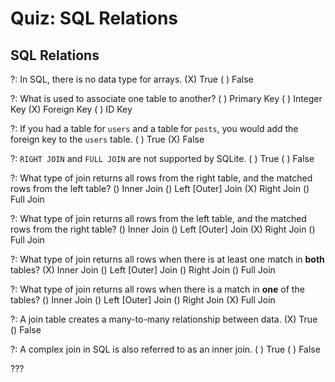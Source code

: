 # Quiz: SQL Relations

## SQL Relations

?: In SQL, there is no data type for arrays.
(X) True ( ) False

?: What is used to associate one table to another?
( ) Primary Key ( ) Integer Key (X) Foreign Key ( ) ID Key

?: If you had a table for `users` and a table for `posts`, you would add the foreign key to the `users` table.
( ) True (X) False

?: `RIGHT JOIN` and `FULL JOIN` are not supported by SQLite.
( ) True ( ) False

?: What type of join returns all rows from the right table, and the matched rows from the left table?
() Inner Join () Left [Outer] Join (X) Right Join () Full Join

?: What type of join returns all rows from the left table, and the matched rows from the right table?
() Inner Join () Left [Outer] Join (X) Right Join () Full Join

?: What type of join returns all rows when there is at least one match in **both** tables?
(X) Inner Join () Left [Outer] Join () Right Join () Full Join

?: What type of join returns all rows when there is a match in **one** of the tables?
() Inner Join () Left [Outer] Join () Right Join (X) Full Join

?: A join table creates a many-to-many relationship between data.
(X) True () False

?: A complex join in SQL is also referred to as an inner join.
( ) True ( ) False

???
